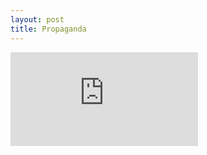 ```yaml
---
layout: post
title: Propaganda
---
```


<div class="post-content">
	<iframe src="http://www.youtube.com/embed/6NMr2VrhmFI?feature=player_embedded" frameborder="0" allowfullscreen="">
	</iframe>
</div>